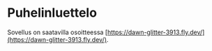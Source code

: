 # Puhelinluettelo

Sovellus on saatavilla osoitteessa [https://dawn-glitter-3913.fly.dev/](https://dawn-glitter-3913.fly.dev/).